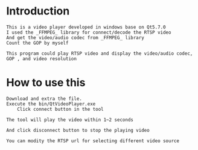 # Introduction 
	This is a video player developed in windows base on Qt5.7.0
	I used the _FFMPEG_ library for connect/decode the RTSP video
	And get the video/audio codec from _FFMPEG_ library
	Count the GOP by myself
	
	This program could play RTSP video and display the video/audio codec, GOP , and video resolution
	
# How to use this

	Download and extra the file.
	Execute the bin/QtVideoPlayer.exe
		Click connect button in the tool
		
	The tool will play the video within 1~2 seconds
	
	And click disconnect button to stop the playing video
	
	You can modity the RTSP url for selecting different video source
